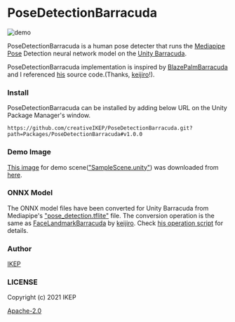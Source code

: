 # PoseDetectionBarracuda
![demo](/screenshot/demo.png)

PoseDetectionBarracuda is a human pose detecter that runs the [Mediapipe Pose](https://google.github.io/mediapipe/solutions/pose) Detection neural network model on the [Unity Barracuda](https://docs.unity3d.com/Packages/com.unity.barracuda@latest).

PoseDetectionBarracuda implementation is inspired by [BlazePalmBarracuda](https://github.com/keijiro/BlazePalmBarracuda) and I referenced [his](https://github.com/keijiro) source code.(Thanks, [keijiro](https://github.com/keijiro)!).

### Install
PoseDetectionBarracuda can be installed by adding below URL on the Unity Package Manager's window.
```
https://github.com/creativeIKEP/PoseDetectionBarracuda.git?path=Packages/PoseDetectionBarracuda#v1.0.0
```

### Demo Image
[This image](/Assets/Image/demoImage.jpg) for demo scene(["SampleScene.unity"](/Assets/Scenes/SampleScene.unity)) was downloaded from [here](https://unsplash.com/photos/4jqfc2vbHJQ).

### ONNX Model
The ONNX model files have been converted for Unity Barracuda from Mediapipe's ["pose_detection.tflite"](https://github.com/google/mediapipe/blob/0.8.3.2/mediapipe/modules/pose_detection/pose_detection.tflite) file.
The conversion operation is the same as [FaceLandmarkBarracuda](https://github.com/keijiro/FaceLandmarkBarracuda) by [keijiro](https://github.com/keijiro).
Check [his operation script](https://colab.research.google.com/drive/1C6zEB3__gcHEWnWRm-b4jIA0srA1gkyq?usp=sharing) for details.

### Author
[IKEP](https://ikep.jp)

### LICENSE
Copyright (c) 2021 IKEP

[Apache-2.0](/LICENSE.md)
